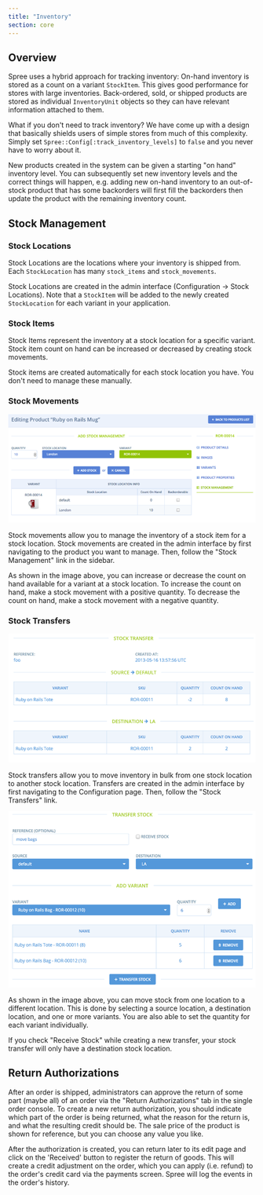 ```yaml
---
title: "Inventory"
section: core
---
```


## Overview

Spree uses a hybrid approach for tracking inventory: On-hand inventory is stored as a count on a variant `StockItem`. This gives good performance for stores with large inventories. Back-ordered, sold, or shipped products are stored as individual `InventoryUnit` objects so they can have relevant information attached to them.

What if you don't need to track inventory? We have come up with a design that basically shields users of simple stores from much of this complexity. Simply set `Spree::Config[:track_inventory_levels]` to `false` and you never have to worry about it.

New products created in the system can be given a starting "on hand" inventory level. You can subsequently set new inventory levels and the correct things will happen, e.g. adding new on-hand inventory to an out-of-stock product that has some backorders will first fill the backorders then update the product with the remaining inventory count.

## Stock Management

### Stock Locations

Stock Locations are the locations where your inventory is shipped from. Each `StockLocation` has many `stock_items` and `stock_movements`.

Stock Locations are created in the admin interface (Configuration → Stock Locations). Note that a `StockItem` will be added to the newly created `StockLocation` for each variant in your application.

### Stock Items

Stock Items represent the inventory at a stock location for a specific variant. Stock item count on hand can be increased or decreased by creating stock movements.

<alert kind="note">
Stock items are created automatically for each stock location you have. You don't need to manage these manually.
</alert>

### Stock Movements

![Stock Movements](../../../images/developer/core/stock_movements.png)

Stock movements allow you to manage the inventory of a stock item for a stock location. Stock movements are created in the admin interface by first navigating to the product you want to manage. Then, follow the "Stock Management" link in the sidebar.

As shown in the image above, you can increase or decrease the count on hand available for a variant at a stock location. To increase the count on hand, make a stock movement with a positive quantity. To decrease the count on hand, make a stock movement with a negative quantity.

### Stock Transfers

![Stock Transfers](../../../images/developer/core/stock_transfers.png)

Stock transfers allow you to move inventory in bulk from one stock location to another stock location. Transfers are created in the admin interface by first navigating to the Configuration page. Then, follow the "Stock Transfers" link.

![New Stock Transfer](../../../images/developer/core/new_stock_transfer.png)

As shown in the image above, you can move stock from one location to a different location. This is done by selecting a source location, a destination location, and one or more variants. You are also able to set the quantity for each variant individually.

If you check "Receive Stock" while creating a new transfer, your stock transfer will only have a destination stock location.

## Return Authorizations

After an order is shipped, administrators can approve the return of some part (maybe all) of an order via the "Return Authorizations" tab in the single order console. To create a new return authorization, you should indicate which part of the order is being returned, what the reason for the return is, and what the resulting credit should be. The sale price of the product is shown for reference, but you can choose any value you like.

After the authorization is created, you can return later to its edit page and click on the 'Received' button to register the return of goods. This will create a credit adjustment on the order, which you can apply (i.e. refund) to the order's credit card via the payments screen. Spree will log the events in the order's history.
